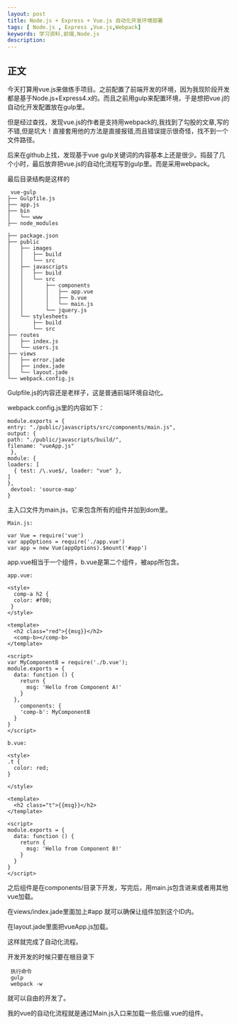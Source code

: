 ```yaml
---
layout: post
title: Node.js + Express + Vue.js 自动化开发环境部署
tags: [ Node.js , Express ,Vue.js,Webpack]
keywords: 学习资料,前端,Node.js
description: 
---
```


## 正文
今天打算用vue.js来做练手项目。之前配置了前端开发的环境，因为我现阶段开发都是基于Node.js+Express4.x的。而且之前用gulp来配置环境，于是想把vue.j的自动化开发配置放在gulp里。

但是经过查找，发现vue.js的作者是支持用webpack的,我找到了勾股的文章,写的不错,但是坑大！直接套用他的方法是直接报错,而且错误提示很奇怪，找不到一个文件路径。

后来在github上找，发现基于vue gulp关键词的内容基本上还是很少。捣鼓了几个小时，最后放弃把vue.js的自动化流程写到gulp里。而是采用webpack。

最后目录结构是这样的
   
     vue-gulp
    ├── Gulpfile.js
    ├── app.js
    ├── bin
    │   └── www
    ├── node_modules

    ├── package.json
    ├── public
    │   ├── images
    │   │   ├── build
    │   │   └── src
    │   ├── javascripts
    │   │   ├── build
    │   │   └── src
    │   │       ├── components
    │   │       │   ├── app.vue
    │   │       │   ├── b.vue
    │   │       │   └── main.js
    │   │       └── jquery.js
    │   └── stylesheets
    │       ├── build
    │       └── src
    ├── routes
    │   ├── index.js
    │   └── users.js
    ├── views
    │   ├── error.jade
    │   ├── index.jade
    │   └── layout.jade
    └── webpack.config.js
 
Gulpfile.js的内容还是老样子，这是普通前端环境自动化。

webpack.config.js里的内容如下：
    
    module.exports = {
    entry: "./public/javascripts/src/components/main.js",
    output: {
    path: "./public/javascripts/build/",
    filename: "vueApp.js"
     },
    module: {
    loaders: [
      { test: /\.vue$/, loader: "vue" },
    ]
    },
     devtool: 'source-map'
    }
    
主入口文件为main.js，它来包含所有的组件并加到dom里。
  
    Main.js:
    
    var Vue = require('vue')
    var appOptions = require('./app.vue')
    var app = new Vue(appOptions).$mount('#app')
    
app.vue相当于一个组件，b.vue是第二个组件，被app所包含。
    
    app.vue:
    
    <style>
      comp-a h2 {
      color: #f00;
     }
    </style>

    <template>
      <h2 class="red">{{msg}}</h2>
      <comp-b></comp-b>
    </template>

    <script>
    var MyComponentB = require('./b.vue');
    module.exports = {
      data: function () {
        return {
          msg: 'Hello from Component A!' 
        }
      },
        components: {
        'comp-b': MyComponentB
      }
    }
    </script>

    b.vue:
    
    <style>
    .t {
      color: red;
    }

    </style>

    <template>
      <h2 class="t">{{msg}}</h2>
    </template>

    <script>
    module.exports = {
      data: function () {
        return {
          msg: 'Hello from Component B!'
        }
      }
    }
    </script>


之后组件是在components/目录下开发，写完后，用main.js包含进来或者用其他vue加载。

在views/index.jade里面加上#app 就可以确保让组件加到这个ID内。

在layout.jade里面把vueApp.js加载。

这样就完成了自动化流程。

开发开发的时候只要在根目录下 
     
     执行命令
     gulp 
     webpack -w
就可以自由的开发了。

我的vue的自动化流程就是通过Main.js入口来加载一些后缀.vue的组件。

    